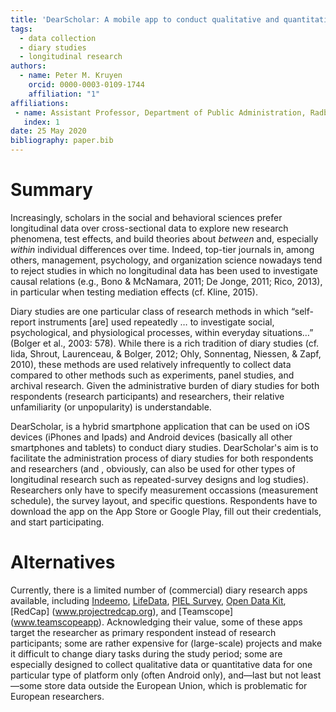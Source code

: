 ```yaml
---
title: 'DearScholar: A mobile app to conduct qualitative and quantitative diary research'
tags:
  - data collection
  - diary studies
  - longitudinal research
authors:
  - name: Peter M. Kruyen
    orcid: 0000-0003-0109-1744
    affiliation: "1"
affiliations:
 - name: Assistant Professor, Department of Public Administration, Radboud University, the Netherlands
   index: 1
date: 25 May 2020
bibliography: paper.bib
---
```


# Summary 
Increasingly, scholars in the social and behavioral sciences prefer longitudinal data over cross-sectional data to explore new research phenomena, test effects, and build theories about *between* and, especially *within* individual differences over time. Indeed, top-tier journals in, among others, management, psychology, and organization science nowadays tend to reject studies in which no longitudinal data has been used to investigate causal relations (e.g., Bono & McNamara, 2011; De Jonge, 2011; Rico, 2013), in particular when testing mediation effects (cf. Kline, 2015). 

Diary studies are one particular class of research methods in which “self-report instruments [are] used repeatedly …  to investigate social, psychological, and physiological processes, within everyday situations…”  (Bolger et al., 2003: 578). While there is a rich tradition of diary studies (cf. Iida, Shrout, Laurenceau, & Bolger, 2012; Ohly, Sonnentag, Niessen, & Zapf, 2010), these methods are used relatively infrequently to collect data compared to other methods such as experiments, panel studies, and archival research. Given the administrative burden of diary studies for both respondents (research participants) and researchers, their relative unfamiliarity (or unpopularity) is understandable.

DearScholar, is a hybrid smartphone application that can be used on iOS devices (iPhones and Ipads) and Android devices (basically all other smartphones and tablets) to conduct diary studies. DearScholar's aim is to facilitate the administration process of diary studies for both respondents and researchers (and , obviously, can also be used for other types of longitudinal research such as repeated-survey designs and log studies). Researchers only have to specify measurement occassions (measurement schedule), the survey layout, and specific questions. Respondents have to download the app on the App Store or Google Play, fill out their credentials, and start participating.

# Alternatives
Currently, there is a limited number of (commercial) diary research apps available, including [Indeemo](www.indeemo.com), [LifeData](www.lifedatacorp.com), [PIEL Survey](www.pielsurvey.org), [Open Data Kit](www.opendatakit.org), [RedCap] (www.projectredcap.org), and [Teamscope] (www.teamscopeapp). Acknowledging their value, some of these apps target the researcher as primary respondent instead of research participants; some are rather expensive for (large-scale) projects and make it difficult to change diary tasks during the study period; some are especially designed to collect qualitative data or quantitative data for one particular type of platform only (often Android only), and—last but not least—some store data outside the European Union, which is problematic for European researchers.
